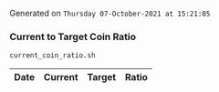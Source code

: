 Generated on `Thursday 07-October-2021 at 15:21:05`

### Current to Target Coin Ratio
`current_coin_ratio.sh`

Date|Current|Target|Ratio
---|---|---|---
